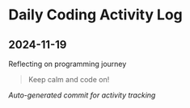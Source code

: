 # Daily Coding Activity Log

## 2024-11-19

Reflecting on programming journey

> Keep calm and code on!

*Auto-generated commit for activity tracking*
